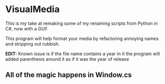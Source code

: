 # VisualMedia

This is my take at remaking some of my renaming scripts from Python in C#, now with a GUI!

This program will help format your media by refactoring annoying names and stripping out rubbish.

**EDIT:** Known issue is if the file name contains a year in it the program will added parenthesis around it as if it was the year of release

## All of the magic happens in Window.cs
